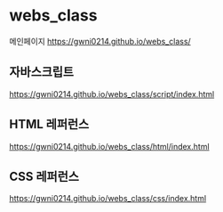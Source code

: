 # webs_class

메인페이지
https://gwni0214.github.io/webs_class/

## 자바스크립트
https://gwni0214.github.io/webs_class/script/index.html

## HTML 레퍼런스
https://gwni0214.github.io/webs_class/html/index.html

## CSS 레퍼런스
https://gwni0214.github.io/webs_class/css/index.html

